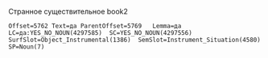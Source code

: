 Странное существительное book2

    Offset=5762	Text=да	ParentOffset=5769	Lemma=да	LC=да:YES_NO_NOUN(4297585)	SC=YES_NO_NOUN(4297556)	SurfSlot=Object_Instrumental(1386)	SemSlot=Instrument_Situation(4580)	SP=Noun(7)
